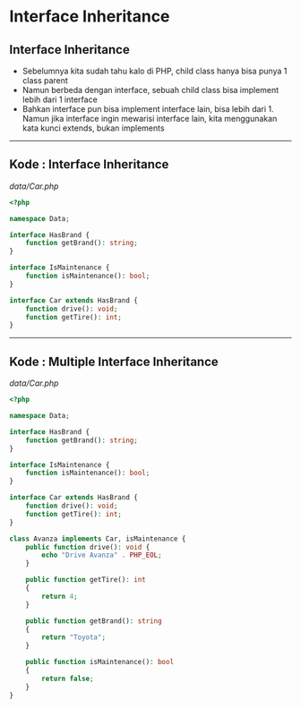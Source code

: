 # Interface Inheritance

## Interface Inheritance

- Sebelumnya kita sudah tahu kalo di PHP, child class hanya bisa punya 1 class parent
- Namun berbeda dengan interface, sebuah child class bisa implement lebih dari 1 interface
- Bahkan interface pun bisa implement interface lain, bisa lebih dari 1. Namun jika interface ingin mewarisi interface lain, kita menggunakan kata kunci extends, bukan implements

---

## Kode : Interface Inheritance

*data/Car.php*

```php
<?php

namespace Data;

interface HasBrand {
    function getBrand(): string;
}

interface IsMaintenance {
    function isMaintenance(): bool;
}

interface Car extends HasBrand {
    function drive(): void;
    function getTire(): int;
}
```

---

## Kode : Multiple Interface Inheritance

*data/Car.php*

```php
<?php

namespace Data;

interface HasBrand {
    function getBrand(): string;
}

interface IsMaintenance {
    function isMaintenance(): bool;
}

interface Car extends HasBrand {
    function drive(): void;
    function getTire(): int;
}

class Avanza implements Car, isMaintenance {
    public function drive(): void {
        echo "Drive Avanza" . PHP_EOL;
    }

    public function getTire(): int
    {
        return 4;
    }

    public function getBrand(): string
    {
        return "Toyota";
    }

    public function isMaintenance(): bool
    {
        return false;
    }
}
```